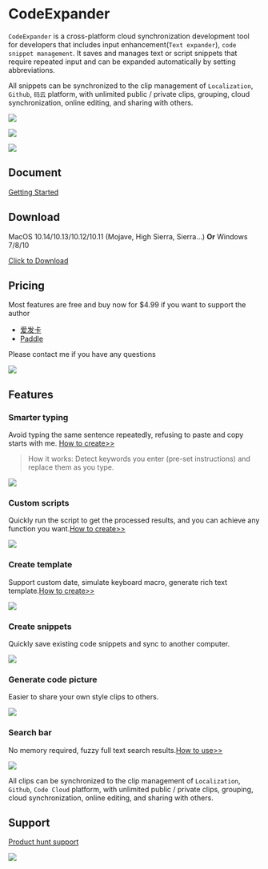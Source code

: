 # CodeExpander

`CodeExpander` is a cross-platform cloud synchronization development tool for developers that includes input enhancement(`Text expander`), `code snippet management`. It saves and manages text or script snippets that require repeated input and can be expanded automatically by setting abbreviations.

All snippets can be synchronized to the clip management of `Localization`,` Github`, `码云` platform, with unlimited public / private clips, grouping, cloud synchronization, online editing, and sharing with others.

![](./assets/map-main-01.png)

![](./assets/map-main-03.png)

![](./assets/map-main-02.png)

## **Document**

[Getting Started](https://codeexpander.comhttps://codeexpander.com/en/views/introduce/basic-usage.html)

## **Download**

MacOS 10.14/10.13/10.12/10.11 \(Mojave, High Sierra, Sierra...\) **Or** Windows 7/8/10

[Click to Download](https://github.com/oncework/codeexpander/releases)

## **Pricing**

Most features are free and buy now for \$4.99 if you want to support the author

- [爱发卡](https://w.url.cn/s/AHRprNl)
- [Paddle](https://pay.paddle.com/checkout/540339)

Please contact me if you have any questions

![](./assets/weixin-profile.jpg)

## Features

### Smarter typing

Avoid typing the same sentence repeatedly, refusing to paste and copy starts with me. [How to create>>](https://codeexpander.com/en/views/advance/text-and-script.html)

> How it works: Detect keywords you enter (pre-set instructions) and replace them as you type.

![](./assets/custom-snippet.gif)

### Custom scripts

Quickly run the script to get the processed results, and you can achieve any function you want.[How to create>>](https://codeexpander.com/en/views/advance/text-and-script.html)

![](./assets/gene-md.gif)

### Create template

Support custom date, simulate keyboard macro, generate rich text template.[How to create>>](https://codeexpander.com/en/views/advance/fill-in.html)

![](./assets/fill-in.gif)

### Create snippets

Quickly save existing code snippets and sync to another computer.

![](./assets/gene-snippet.gif)

### Generate code picture

Easier to share your own style clips to others.

![](./assets/gene-pic.gif)

### Search bar

No memory required, fuzzy full text search results.[How to use>>](https://codeexpander.com/en/views/introduce/quick-browse.html)

![](./assets/search-bar.gif)

All clips can be synchronized to the clip management of `Localization`,` Github`, `Code Cloud` platform, with unlimited public / private clips, grouping, cloud synchronization, online editing, and sharing with others.
## **Support**

[Product hunt support](https://www.producthunt.com/posts/oncework?utm_source=badge-featured&utm_medium=badge&utm_souce=badge-oncework)

![](https://api.producthunt.com/widgets/embed-image/v1/featured.svg?post_id=135763&theme=light)
